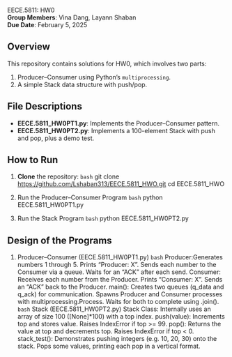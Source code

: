  EECE.5811: HW0  
**Group Members**: Vina Dang, Layann Shaban  
**Due Date**: February 5, 2025  

## Overview
This repository contains solutions for HW0, which involves two parts:
1. Producer–Consumer using Python’s `multiprocessing`.
2. A simple Stack data structure with push/pop.

## File Descriptions
- **EECE.5811_HW0PT1.py**: Implements the Producer–Consumer pattern.
- **EECE.5811_HW0PT2.py**: Implements a 100-element Stack with push and pop, plus a demo test.

## How to Run
1. **Clone** the repository:
   ```bash```
   git clone https://github.com/Lshaban313/EECE.5811_HWO.git
   cd EECE.5811_HWO

2. Run the Producer–Consumer Program
 ```bash```
  python EECE.5811_HW0PT1.py


4. Run the Stack Program
```bash```
python EECE.5811_HW0PT2.py

## Design of the Programs

1. Producer–Consumer (EECE.5811_HW0PT1.py)
 ```bash```
 Producer:Generates numbers 1 through 5.
Prints “Producer: X”.
Sends each number to the Consumer via a queue.
Waits for an “ACK” after each send.
Consumer:
Receives each number from the Producer.
Prints “Consumer: X”.
Sends an “ACK” back to the Producer.
main():
Creates two queues (q_data and q_ack) for communication.
Spawns Producer and Consumer processes with multiprocessing.Process.
Waits for both to complete using .join().
```bash```
Stack (EECE.5811_HW0PT2.py)
Stack Class:
Internally uses an array of size 100 ([None]*100) with a top index.
push(value): Increments top and stores value. Raises IndexError if top >= 99.
pop(): Returns the value at top and decrements top. Raises IndexError if top < 0.
stack_test():
Demonstrates pushing integers (e.g. 10, 20, 30) onto the stack.
Pops some values, printing each pop in a vertical format.
